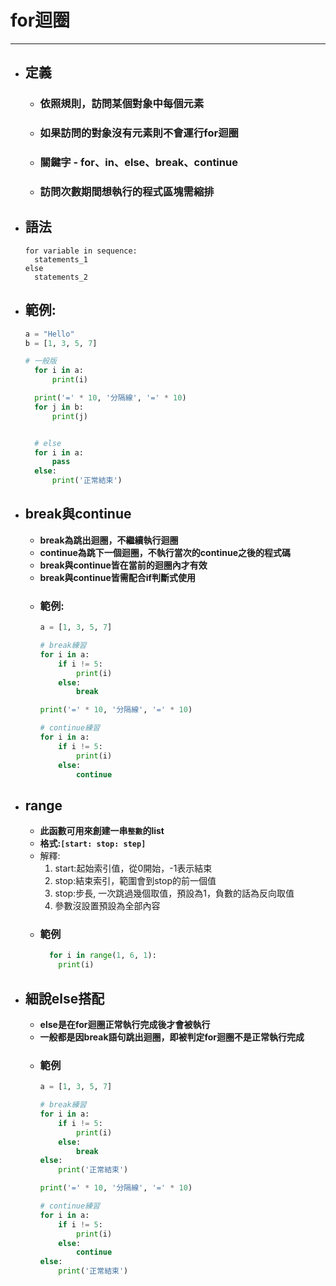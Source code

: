# for迴圈
---

+ ## 定義
  + ### 依照規則，訪問某個對象中每個元素
  + ### 如果訪問的對象沒有元素則不會運行for迴圈
  + ### 關鍵字 - for、in、else、break、continue
  + ### 訪問次數期間想執行的程式區塊需縮排
  
+ ## 語法
  ```
  for variable in sequence:
    statements_1
  else
    statements_2
  ```    

+ ## 範例:
  ```python
  a = "Hello"
  b = [1, 3, 5, 7]

  # 一般版
    for i in a:
        print(i)

    print('=' * 10, '分隔線', '=' * 10)
    for j in b:
        print(j)


    # else
    for i in a:
        pass
    else:
        print('正常結束')
  ```

+ ## break與continue
  + **break為跳出迴圈，不繼續執行迴圈**
  + **continue為跳下一個迴圈，不執行當次的continue之後的程式碼**
  + **break與continue皆在當前的迴圈內才有效**
  + **break與continue皆需配合if判斷式使用**
  + ### 範例:
    ```python
    a = [1, 3, 5, 7]

    # break練習
    for i in a:
        if i != 5:
            print(i)
        else:
            break

    print('=' * 10, '分隔線', '=' * 10)

    # continue練習
    for i in a:
        if i != 5:
            print(i)
        else:
            continue
    ```

+ ## range
  + **此函數可用來創建一串`整數`的list**
  + **格式:`[start: stop: step]`**
  + 解釋:
      1. start:起始索引值，從0開始，-1表示結束
      2. stop:結束索引，範圍會到stop的前一個值
      3. stop:步長, 一次跳過幾個取值，預設為1，負數的話為反向取值
      4. 參數沒設置預設為全部內容   
  + ### 範例
    ```python
      for i in range(1, 6, 1):
        print(i)
    ```

+ ## 細說else搭配
  + **else是在for迴圈正常執行完成後才會被執行**
  + **一般都是因break語句跳出迴圈，即被判定for迴圈不是正常執行完成**
  + ### 範例
    ```python
    a = [1, 3, 5, 7]

    # break練習
    for i in a:
        if i != 5:
            print(i)
        else:
            break
    else:
        print('正常結束')

    print('=' * 10, '分隔線', '=' * 10)

    # continue練習
    for i in a:
        if i != 5:
            print(i)
        else:
            continue
    else:
        print('正常結束')
    ```
